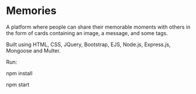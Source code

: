 # Memories
A platform where people can share their memorable moments with others in the form of cards containing an image, a message, and some tags. 

Built using HTML, CSS, JQuery, Bootstrap, EJS, Node.js, Express.js, Mongoose and Multer.  

Run:

npm install 

npm start
